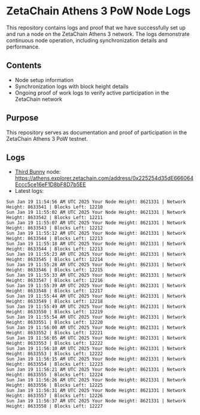 # ZetaChain Athens 3 PoW Node Logs
This repository contains logs and proof that we have successfully set up and run a node on the ZetaChain Athens 3 network. The logs demonstrate continuous node operation, including synchronization details and performance.

## Contents
- Node setup information
- Synchronization logs with block height details
- Ongoing proof of work logs to verify active participation in the ZetaChain network

## Purpose
This repository serves as documentation and proof of participation in the ZetaChain Athens 3 PoW testnet.

## Logs

- [Third Bunny](https://thirdbunny.xyz/) node: https://athens.explorer.zetachain.com/address/0x225254d35dE666064Eccc5ce16eF1D8bF8D7b5EE
- Latest logs:
```
Sun Jan 19 11:54:56 AM UTC 2025 Your Node Height: 8621331 | Network Height: 8633541 | Blocks Left: 12210
Sun Jan 19 11:55:02 AM UTC 2025 Your Node Height: 8621331 | Network Height: 8633542 | Blocks Left: 12211
Sun Jan 19 11:55:07 AM UTC 2025 Your Node Height: 8621331 | Network Height: 8633543 | Blocks Left: 12212
Sun Jan 19 11:55:12 AM UTC 2025 Your Node Height: 8621331 | Network Height: 8633544 | Blocks Left: 12213
Sun Jan 19 11:55:18 AM UTC 2025 Your Node Height: 8621331 | Network Height: 8633544 | Blocks Left: 12213
Sun Jan 19 11:55:23 AM UTC 2025 Your Node Height: 8621331 | Network Height: 8633545 | Blocks Left: 12214
Sun Jan 19 11:55:28 AM UTC 2025 Your Node Height: 8621331 | Network Height: 8633546 | Blocks Left: 12215
Sun Jan 19 11:55:33 AM UTC 2025 Your Node Height: 8621331 | Network Height: 8633547 | Blocks Left: 12216
Sun Jan 19 11:55:39 AM UTC 2025 Your Node Height: 8621331 | Network Height: 8633548 | Blocks Left: 12217
Sun Jan 19 11:55:44 AM UTC 2025 Your Node Height: 8621331 | Network Height: 8633549 | Blocks Left: 12218
Sun Jan 19 11:55:49 AM UTC 2025 Your Node Height: 8621331 | Network Height: 8633550 | Blocks Left: 12219
Sun Jan 19 11:55:54 AM UTC 2025 Your Node Height: 8621331 | Network Height: 8633551 | Blocks Left: 12220
Sun Jan 19 11:56:00 AM UTC 2025 Your Node Height: 8621331 | Network Height: 8633552 | Blocks Left: 12221
Sun Jan 19 11:56:05 AM UTC 2025 Your Node Height: 8621331 | Network Height: 8633553 | Blocks Left: 12222
Sun Jan 19 11:56:10 AM UTC 2025 Your Node Height: 8621331 | Network Height: 8633553 | Blocks Left: 12222
Sun Jan 19 11:56:15 AM UTC 2025 Your Node Height: 8621331 | Network Height: 8633554 | Blocks Left: 12223
Sun Jan 19 11:56:21 AM UTC 2025 Your Node Height: 8621331 | Network Height: 8633555 | Blocks Left: 12224
Sun Jan 19 11:56:26 AM UTC 2025 Your Node Height: 8621331 | Network Height: 8633556 | Blocks Left: 12225
Sun Jan 19 11:56:31 AM UTC 2025 Your Node Height: 8621331 | Network Height: 8633557 | Blocks Left: 12226
Sun Jan 19 11:56:37 AM UTC 2025 Your Node Height: 8621331 | Network Height: 8633558 | Blocks Left: 12227
```
